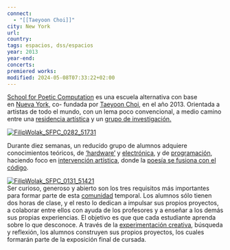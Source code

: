 ```yaml
---
connect:
  - "[[Taeyoon Choi]]"
city: New York
url: 
country: 
tags: espacios, dss/espacios
year: 2013
year-end: 
concerts: 
premiered works: 
modified: 2024-05-08T07:33:22+02:00
---
```


[School for Poetic Computation](http://sfpc.io/) es una escuela alternativa con base en [Nueva York](http://proyectoidis.org/masstransiscopio/), co- fundada por [Taeyoon Choi](http://proyectoidis.org/taeyoon-choi/), en el año 2013. Orientada a artistas de todo el mundo, con un lema poco convencional, a medio camino entre una [residencia artística](http://proyectoidis.org/plataforma-bogota/) y un [grupo de investigación.](http://proyectoidis.org/centro-de-investigacion-e-innovacio-musica-y-tecnologia/)

[![FilipWolak_SFPC_0282_51731](http://proyectoidis.org/wp-content/uploads/2017/05/FilipWolak_SFPC_0282_51731-1024x683.jpg)](http://proyectoidis.org/wp-content/uploads/2017/05/FilipWolak_SFPC_0282_51731.jpg)

Durante diez semanas, un reducido grupo de alumnos adquiere conocimientos teóricos, de [‘hardware’](http://proyectoidis.org/hewlett-packard-hp-2115/) y [electrónica](http://proyectoidis.org/void-jungle/), y de [programación](http://proyectoidis.org/www-chromeexperiments-com/), haciendo foco en [intervención artística](http://proyectoidis.org/daniel-canogar/), donde la [poesía se fusiona con el código](http://proyectoidis.org/0-1-experimentaciones-poeticas-con-dispositivos-electronicos-y-digitales/).

[![FilipWolak_SFPC_0131_51421](http://proyectoidis.org/wp-content/uploads/2017/05/FilipWolak_SFPC_0131_51421-1024x683.jpg)](http://proyectoidis.org/wp-content/uploads/2017/05/FilipWolak_SFPC_0131_51421.jpg)  
Ser curioso, generoso y abierto son los tres requisitos más importantes para formar parte de esta [comunidad](http://proyectoidis.org/design-research-society/) temporal. Los alumnos sólo tienen dos horas de clase, y el resto lo dedican a impulsar sus propios proyectos, a colaborar entre ellos con ayuda de los profesores y a enseñar a los demás sus propias experiencias. El objetivo es que que cada estudiante aprenda sobre lo que desconoce. A través de la [experimentación creativa](http://proyectoidis.org/vj-suave/), búsqueda y reflexión, los alumnos construyen sus propios proyectos, los cuales formarán parte de la exposición final de cursada.